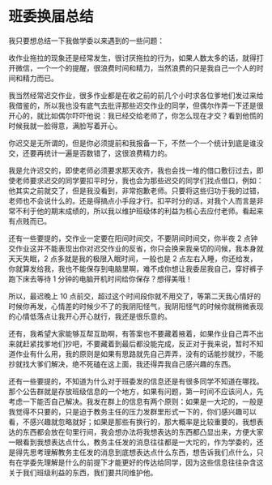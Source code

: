 # 班委换届总结

我只要想总结一下我做学委以来遇到的一些问题：

收作业拖拉的现象还是经常发生，很讨厌拖拉的行为，如果人数太多的话，就得打开微信，一个一个的提醒，很浪费时间和精力，当然浪费的只是我自己一个人的时间和精力而已。

我当然经常迟交作业，很多作业都是在收之前的前几个小时求各位爹地们发过来给我借鉴的，所以我也没有底气去批评那些迟交作业的同学，但偶尔作弄一下还是很开心的，就比如偶尔吓吓他说：我已经交给老师了，你怎么现在才交？看到他慌的时候我就一脸得意，满脸写着开心。

你迟交是无所谓的，但是你必须提前和我报备一下，不然一个一个统计到底是谁没交，还要再统计一遍是否数错了，这很浪费精力的。

我是允许迟交的，即使老师必须要求那天收齐，我也会找一堆的借口敷衍过去，即使老师要求迟交的同学要扣平时分，我也会为那些迟交的同学们找点借口，例如：他其实之前就交了，但是我没看到，非常抱歉老师。只要将这些归功于我的过错，老师也不会说什么的。还是得搞点小手段才行。扣平时分的话，对我个人而言是非常不利于他的期末成绩的，所以我以维护班级体的利益为核心去应付老师。看起来有点贱而已。

还有一些要提的，交作业一定要在阳间时间交，不要阴间时间交，你半夜 2 点钟交作业这并不能表现出你对迟交作业的反省，你只会换来我亲切的问候，我本身就天天失眠，2 点多就是我的极限入眠时间，一般也是 2 点左右入睡，你还给发，你就算发给我，我也不能保存到电脑里啊，难不成你想让我委屈我自己，穿好裤子跑下床去等待 1 分钟的电脑开机时间给你保存？想得美哦！

所以，最迟晚上 10 点前交，超过这个时间段你就不用交了，等第二天我心情好的时候你再发，心情差的时候少不了的我阴阳怪气，我阴阳怪气的时候你就稍微表现的心情低落点让我开心开心就行，我还是很乐意的。

还有，我希望大家能够互帮互助啊，有答案也不要藏着掖着，如果作业自己弄不出来就赶紧找爹地们抄吧，不要藏着到最后都没能完成，反正对于我来说，暂时不知道作业有什么用，我的原则是如果有思路就先自己弄弄，没有的话能抄就抄，不能抄就找大爹们解决，绝不死磕在这上面，我还得弄我自己感兴趣的东西。

还有一些要提的，不知道为什么对于班委发的信息还是有很多同学不知道在哪找。那个公告群就是存放班级信息的一个地方，如果有问题，第一时间不应该问人，先考虑一下能否自己解决。我发在群上的信息有两个原则：如果是一大坨的，一般是我觉得不只要的，只是迫于教务主任的压力发群里形式一下的，你们感兴趣可以看，不感兴趣就忽略就好；如果是那些有换行的，那大概率是比较重要的，我想表达的东西都会放在句里行间，我会想办法将我想表达的东西都凸显出来，方便大家一眼看到我想表达点什么，教务主任发的消息往往都是一大坨的，作为学委的，还是得先思考理解教务主任发的消息到底想表达点什么东西，想告诉我们点什么，只有在学委先理解是什么的前提下才能更好的传达给同学，因为这些信息往往杂含这关于我们班级利益的东西，我们要共同维护他。



